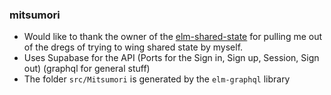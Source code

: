 ### mitsumori

- Would like to thank the owner of the [elm-shared-state](https://github.com/ohanhi/elm-shared-state) for pulling me out of the dregs of trying to wing shared state by myself.
- Uses Supabase for the API (Ports for the Sign in, Sign up, Session, Sign out) (graphql for general stuff)
- The folder `src/Mitsumori` is generated by the `elm-graphql` library
